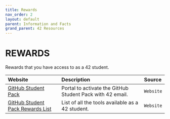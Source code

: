 ```yaml
---
title: Rewards
nav_order: 2
layout: default
parent: Information and Facts
grand_parent: 42 Resources
---
```


# **REWARDS**

Rewards that you have access to as a 42 student.

| Website                                                                 | Description                                                       | Source    |
| :---------------------------------------------------------------------- | :---------------------------------------------------------------- | :-------- |
| [GitHub Student Pack](https://github-portal.42.fr/login)                | Portal to activate the GitHub Student Pack with 42 email.         | `Website` |
| [GitHub Student Pack Rewards List](https://education.github.com/pack)   | List of all the tools available as a 42 student.                  | `Website` |